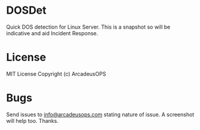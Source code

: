 # DOSDet
 Quick DOS detection for Linux Server. This is a snapshot so will be indicative and aid Incident Response.

# License
MIT License
Copyright (c) ArcadeusOPS

# Bugs
Send issues to info@arcadeusops.com stating nature of issue. A screenshot will help too. Thanks.
